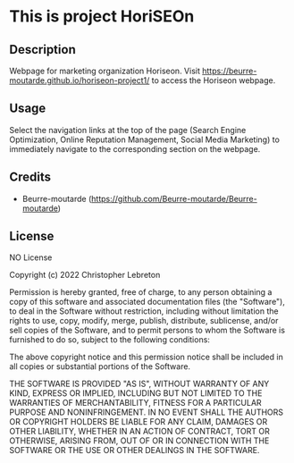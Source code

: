 # This is project HoriSEOn

## Description

Webpage for marketing organization Horiseon. Visit https://beurre-moutarde.github.io/horiseon-project1/ to access the Horiseon webpage. 

## Usage

Select the navigation links at the top of the page (Search Engine Optimization, Online Reputation Management, Social Media Marketing) to immediately navigate to the corresponding section on the webpage. 

## Credits

- Beurre-moutarde (https://github.com/Beurre-moutarde/Beurre-moutarde)


## License

NO License

Copyright (c) 2022 Christopher Lebreton

Permission is hereby granted, free of charge, to any person obtaining a copy
of this software and associated documentation files (the "Software"), to deal
in the Software without restriction, including without limitation the rights
to use, copy, modify, merge, publish, distribute, sublicense, and/or sell
copies of the Software, and to permit persons to whom the Software is
furnished to do so, subject to the following conditions:

The above copyright notice and this permission notice shall be included in all
copies or substantial portions of the Software.

THE SOFTWARE IS PROVIDED "AS IS", WITHOUT WARRANTY OF ANY KIND, EXPRESS OR
IMPLIED, INCLUDING BUT NOT LIMITED TO THE WARRANTIES OF MERCHANTABILITY,
FITNESS FOR A PARTICULAR PURPOSE AND NONINFRINGEMENT. IN NO EVENT SHALL THE
AUTHORS OR COPYRIGHT HOLDERS BE LIABLE FOR ANY CLAIM, DAMAGES OR OTHER
LIABILITY, WHETHER IN AN ACTION OF CONTRACT, TORT OR OTHERWISE, ARISING FROM,
OUT OF OR IN CONNECTION WITH THE SOFTWARE OR THE USE OR OTHER DEALINGS IN THE
SOFTWARE.
